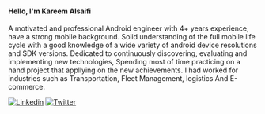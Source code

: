 
#### Hello, I'm Kareem Alsaifi 

A motivated and professional Android engineer with 4+ years experience, have a strong mobile background. Solid understanding of the full mobile life cycle with a good knowledge of a wide variety of android device resolutions and SDK versions. Dedicated to continuously discovering, evaluating and implementing new technologies, Spending most of time practicing on a hand project that appllying on the new achievements.
I had worked for industries such as Transportation, Fleet Management, logistics And E-commerce.

[![Linkedin](https://img.shields.io/badge/-linkedin-grey?logo=linkedin)](https://www.linkedin.com/in/alsaifi/)
[![Twitter](https://img.shields.io/badge/-twitter-grey?logo=twitter)](https://twitter.com/Siifiii)

